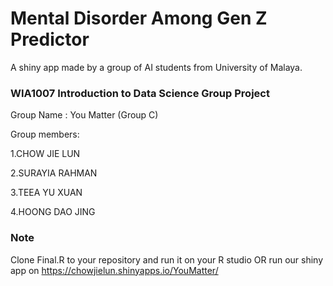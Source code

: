 # Mental Disorder Among Gen Z Predictor 
A shiny app made by a group of AI students from University of Malaya.

### WIA1007 Introduction to Data Science Group Project

Group Name : You Matter (Group C)

Group members: 

1.CHOW JIE LUN

2.SURAYIA RAHMAN

3.TEEA YU XUAN

4.HOONG DAO JING


### Note
Clone Final.R to your repository and run it on your R studio OR run our shiny app on https://chowjielun.shinyapps.io/YouMatter/
  
 
 
 
 
 
 
 
 
 
 
 
 
 
 
